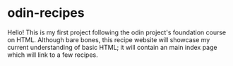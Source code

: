 # odin-recipes
Hello!
This is my first project following the odin project's foundation course on HTML. Although bare bones, this recipe website will showcase my current understanding of basic HTML; it will contain an main index page which will link to a few recipes.